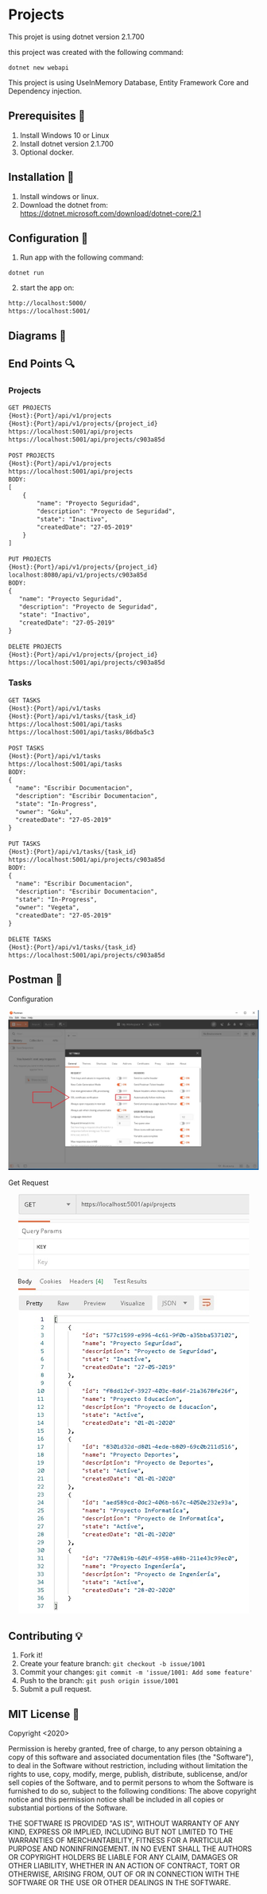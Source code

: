 # Projects

This projet is using dotnet version 2.1.700

this project was created with the following command:

```
dotnet new webapi
```

This project is using UseInMemory Database, Entity Framework Core and Dependency injection.

## Prerequisites 🚀

1. Install Windows 10 or Linux
2. Install dotnet version 2.1.700
3. Optional docker.

## Installation 🔨

1. Install windows or linux.
2. Download the dotnet from: https://dotnet.microsoft.com/download/dotnet-core/2.1

## Configuration 🔧

1. Run app with the following command:

```
dotnet run
```

2. start the app on:

```
http://localhost:5000/
https://localhost:5001/
```
 
## Diagrams 💎

## End Points 🔍

### Projects

```
GET PROJECTS
{Host}:{Port}/api/v1/projects
{Host}:{Port}/api/v1/projects/{project_id}
https://localhost:5001/api/projects
https://localhost:5001/api/projects/c903a85d

POST PROJECTS
{Host}:{Port}/api/v1/projects
https://localhost:5001/api/projects
BODY:
[
    {
        "name": "Proyecto Seguridad",
        "description": "Proyecto de Seguridad",
        "state": "Inactivo",
        "createdDate": "27-05-2019"
    }
]

PUT PROJECTS
{Host}:{Port}/api/v1/projects/{project_id}
localhost:8080/api/v1/projects/c903a85d
BODY:
{
   "name": "Proyecto Seguridad",
   "description": "Proyecto de Seguridad",
   "state": "Inactivo",
   "createdDate": "27-05-2019"
}

DELETE PROJECTS
{Host}:{Port}/api/v1/projects/{project_id}
https://localhost:5001/api/projects/c903a85d
```

### Tasks

```
GET TASKS
{Host}:{Port}/api/v1/tasks
{Host}:{Port}/api/v1/tasks/{task_id}
https://localhost:5001/api/tasks
https://localhost:5001/api/tasks/86dba5c3

POST TASKS
{Host}:{Port}/api/v1/tasks
https://localhost:5001/api/tasks
BODY:
{
  "name": "Escribir Documentacion",
  "description": "Escribir Documentacion",
  "state": "In-Progress",
  "owner": "Goku",
  "createdDate": "27-05-2019"
}

PUT TASKS
{Host}:{Port}/api/v1/tasks/{task_id}
https://localhost:5001/api/projects/c903a85d
BODY:
{
  "name": "Escribir Documentacion",
  "description": "Escribir Documentacion",
  "state": "In-Progress",
  "owner": "Vegeta",
  "createdDate": "27-05-2019"
}

DELETE TASKS
{Host}:{Port}/api/v1/tasks/{task_id}
https://localhost:5001/api/projects/c903a85d
```
## Postman 🔦

Configuration
<p align="center">
  <img src="Documentation/postman-configuration.jpg">
</p>

Get Request
<p align="center">
  <img src="Documentation/get-example.jpg">
</p>

## Contributing 💡

1. Fork it!
2. Create your feature branch: `git checkout -b issue/1001`
3. Commit your changes: `git commit -m 'issue/1001: Add some feature'`
4. Push to the branch: `git push origin issue/1001`
5. Submit a pull request.

## MIT License 📃
Copyright <2020> <COPYRIGHT Richard Severich>

Permission is hereby granted, free of charge, to any person obtaining a copy of this software and associated documentation files (the "Software"), 
to deal in the Software without restriction, including without limitation the rights to use, copy, modify, merge, publish, distribute, sublicense, 
and/or sell copies of the Software, and to permit persons to whom the Software is furnished to do so, subject to the following conditions:
The above copyright notice and this permission notice shall be included in all copies or substantial portions of the Software.

THE SOFTWARE IS PROVIDED "AS IS", WITHOUT WARRANTY OF ANY KIND, EXPRESS OR IMPLIED, INCLUDING BUT NOT LIMITED TO THE WARRANTIES OF MERCHANTABILITY, 
FITNESS FOR A PARTICULAR PURPOSE AND NONINFRINGEMENT. IN NO EVENT SHALL THE AUTHORS OR COPYRIGHT HOLDERS BE LIABLE FOR ANY CLAIM, DAMAGES OR OTHER LIABILITY, 
WHETHER IN AN ACTION OF CONTRACT, TORT OR OTHERWISE, ARISING FROM, OUT OF OR IN CONNECTION WITH THE SOFTWARE OR THE USE OR OTHER DEALINGS IN THE SOFTWARE.
